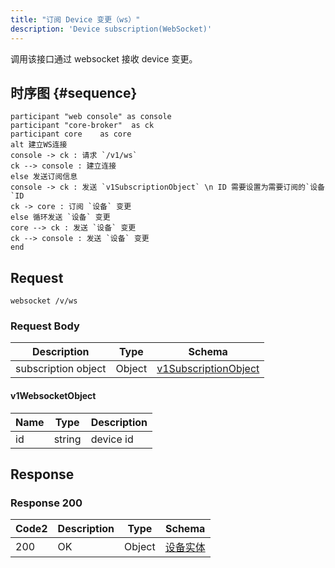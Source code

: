 ```yaml
---
title: "订阅 Device 变更（ws）"
description: 'Device subscription(WebSocket)'
---
```


调用该接口通过 websocket 接收 device 变更。


## 时序图 {#sequence}

```plantuml
participant "web console" as console
participant "core-broker"  as ck
participant core    as core
alt 建立WS连接
console -> ck : 请求 `/v1/ws`
ck --> console : 建立连接
else 发送订阅信息
console -> ck : 发送 `v1SubscriptionObject` \n ID 需要设置为需要订阅的`设备`ID
ck -> core : 订阅 `设备` 变更
else 循环发送 `设备` 变更
core --> ck : 发送 `设备` 变更
ck --> console : 发送 `设备` 变更
end
```


## Request

```
websocket /v/ws
```

### Request Body
| Description | Type | Schema |
| ----------- | ------ | ------ |
| subscription object | Object | [v1SubscriptionObject](#v1WebsocketObject) |

#### v1WebsocketObject

| Name | Type | Description | 
| ---- | ---- | ----------- |     
| id | string | device id |    


## Response

### Response  200
| Code2 | Description | Type | Schema |
| ---- | ----------- | ------ | ------ |
| 200 | OK | Object | [设备实体](#) |


